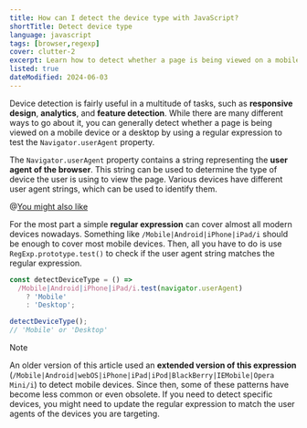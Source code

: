 ```yaml
---
title: How can I detect the device type with JavaScript?
shortTitle: Detect device type
language: javascript
tags: [browser,regexp]
cover: clutter-2
excerpt: Learn how to detect whether a page is being viewed on a mobile device or a desktop.
listed: true
dateModified: 2024-06-03
---
```


Device detection is fairly useful in a multitude of tasks, such as **responsive design**, **analytics**, and **feature detection**. While there are many different ways to go about it, you can generally detect whether a page is being viewed on a mobile device or a desktop by using a regular expression to test the `Navigator.userAgent` property.

The `Navigator.userAgent` property contains a string representing the **user agent of the browser**. This string can be used to determine the type of device the user is using to view the page. Various devices have different user agent strings, which can be used to identify them.

@[You might also like](/js/s/browser-os-detection)

For the most part a simple **regular expression** can cover almost all modern devices nowadays. Something like `/Mobile|Android|iPhone|iPad/i` should be enough to cover most mobile devices. Then, all you have to do is use `RegExp.prototype.test()` to check if the user agent string matches the regular expression.

```js
const detectDeviceType = () =>
  /Mobile|Android|iPhone|iPad/i.test(navigator.userAgent)
    ? 'Mobile'
    : 'Desktop';

detectDeviceType();
// 'Mobile' or 'Desktop'
```

> [!NOTE]
>
> An older version of this article used an **extended version of this expression** (`/Mobile|Android|webOS|iPhone|iPad|iPod|BlackBerry|IEMobile|Opera Mini/i`) to detect mobile devices. Since then, some of these patterns have become less common or even obsolete. If you need to detect specific devices, you might need to update the regular expression to match the user agents of the devices you are targeting.
